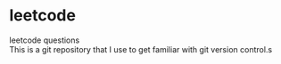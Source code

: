 # leetcode
leetcode questions<br>
This is a git repository that I use to get familiar with git version control.s
